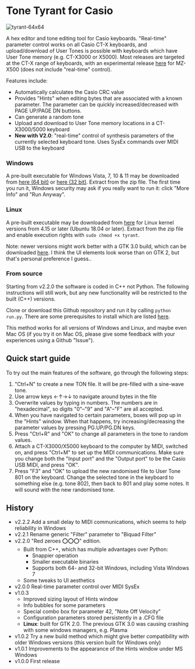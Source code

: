 # Tone Tyrant for Casio

![tyrant-64x64](https://user-images.githubusercontent.com/42281265/149575450-a4bce95c-79d1-4836-a40a-6082bbaf9f68.png)

A hex editor and tone editing tool for Casio keyboards. "Real-time" parameter control works on all Casio CT-X keyboards, and upload/download of User Tones is possible with keyboards which have User Tone memory (e.g. CT-X3000 or X5000). Most releases are targeted at the CT-X range of keyboards, with an experimental release [here](https://github.com/michgz/tonetyrant/releases/tag/v2.2.2-MXr) for MZ-X500 (does not include "real-time" control).

Features include:
* Automatically calculates the Casio CRC value
* Provides "Hints" when editing bytes that are associated with a known parameter. The parameter can be quickly increased/decreased with PAGE UP/PAGE DN buttons.
* Can generate a random tone
* Upload and download to User Tone memory locations in a CT-X3000/5000 keyboard
* **New with V2.0**: "real-time" control of synthesis parameters of the currently selected keyboard tone. Uses SysEx commands over MIDI USB to the keyboard

### Windows

A pre-built executable for Windows Vista, 7, 10 & 11 may be downloaded from [here (64 bit)](https://github.com/michgz/tonetyrant/releases/download/v2.2.0/windows-all-versions-64bit-executable-v2.2.0.zip) or [here (32 bit)](https://github.com/michgz/tonetyrant/releases/download/v2.2.0/windows-all-versions-32bit-executable-v2.2.0.zip). Extract from the zip file. The first time you run it, Windows security may ask if you really want to run it: click "More Info" and "Run Anyway".

### Linux

A pre-built executable may be downloaded from [here](https://github.com/michgz/tonetyrant/releases/download/v2.2.0/linux-gtk2-executable-v2.2.0.zip) for Linux kernel versions from 4.15 or later (Ubuntu 18.04 or later). Extract from the zip file and enable execution rights with ```sudo chmod +x tyrant```.

Note: newer versions might work better with a GTK 3.0 build, which can be downloaded [here](https://github.com/michgz/tonetyrant/releases/download/v2.2.0/linux-gtk3-executable-v2.2.0.zip). I think the UI elements look worse than on GTK 2, but that's personal preference I guess..

### From source

Starting from v2.2.0 the software is coded in C++ not Python. The following instructions will still work, but any new functionality will be restricted to the built (C++) versions.

Clone or download this Github repository and run it by calling ```python run.py```. There are some prerequisites to install which are listed [here](Prerequisites.md).

This method works for all versions of Windows and Linux, and maybe even Mac OS (if you try it on Mac OS, please give some feedback with your experiences using a Github "Issue").

## Quick start guide

To try out the main features of the software, go through the following steps:

1. "Ctrl+N" to create a new TON file. It will be pre-filled with a sine-wave tone.
2. Use arrow keys &#8592;&#8593;&#8594;&#8595; to navigate around bytes in the file
3. Overwrite values by typing in numbers. The numbers are in "hexadecimal", so digits "0"&#8211;"9" and "A"&#8211;"F" are all accepted.
4. When you have navigated to certain parameters, boxes will pop up in the "Hints" window. When that happens, try increasing/decreasing the parameter values by pressing PG.UP/PG.DN keys.
5. Press "Ctrl+R" and "OK" to change all parameters in the tone to random values.
6. Attach a CT-X3000/X5000 keyboard to the computer by MIDI, switched on, and press "Ctrl+M" to set up the MIDI communications. Make sure you change both the "Input port" and the "Output port" to be the Casio USB MIDI, and press "OK".
7. Press "F3" and "OK" to upload the new randomised file to User Tone 801 on the keyboard. Change the selected tone in the keyboard to something else (e.g. tone 802), then back to 801 and play some notes. It will sound with the new randomised tone.

## History

* v2.2.2  Add a small delay to MIDI communications, which seems to help reliability in Windows
* v2.2.1  Rename generic "Filter" parameter to "Biquad Filter"
* v2.2.0  "Red zeroes &#x2B55;&#x2B55;&#x2B55;" edition.
   * Built from C++, which has multiple advantages over Python:
     * Snappier operation
     * Smaller executable binaries
     * Supports both 64- and 32-bit Windows, including Vista Windows 7
   * Some tweaks to UI aesthetics
* v2.0.0  Real-time parameter control over MIDI SysEx
* v1.0.3
   * Improved sizing layout of Hints window
   * Info bubbles for some parameters
   * Special combo box for parameter 42, "Note Off Velocity"
   * Configuration parameters stored persistently in a .CFG file
   * **Linux**: built for GTK 2.0. The previous GTK 3.0 was causing crashing with some windows managers, e.g. Plasma
* v1.0.2  Try a new build method which might give better compatibility with older Windows versions (this version built for Windows only)
* v1.0.1  Improvements to the appearance of the Hints window under MS Windows
* v1.0.0  First release

